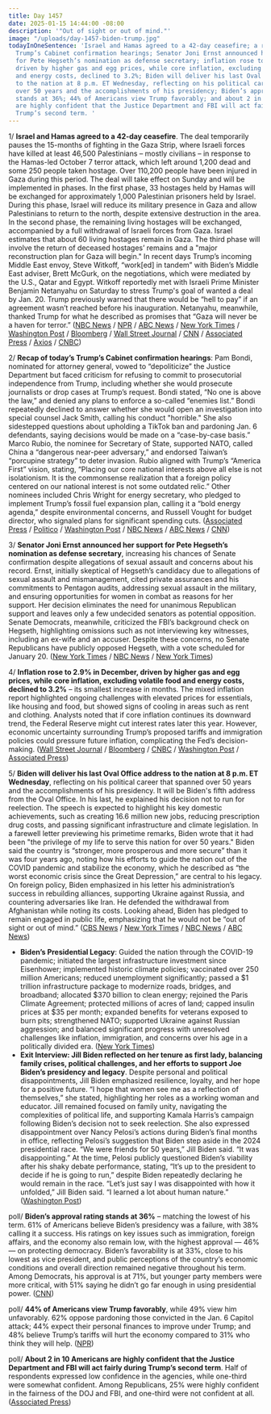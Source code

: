 ```yaml
---
title: Day 1457
date: 2025-01-15 14:44:00 -08:00
description: '"Out of sight or out of mind."'
image: "/uploads/day-1457-biden-trump.jpg"
todayInOneSentence: 'Israel and Hamas agreed to a 42-day ceasefire; a recap of today’s
  Trump’s Cabinet confirmation hearings; Senator Joni Ernst announced her support
  for Pete Hegseth’s nomination as defense secretary; inflation rose to 2.9% in December,
  driven by higher gas and egg prices, while core inflation, excluding volatile food
  and energy costs, declined to 3.2%; Biden will deliver his last Oval Office address
  to the nation at 8 p.m. ET Wednesday, reflecting on his political career that spanned
  over 50 years and the accomplishments of his presidency; Biden’s approval rating
  stands at 36%; 44% of Americans view Trump favorably; and about 2 in 10 Americans
  are highly confident that the Justice Department and FBI will act fairly during
  Trump’s second term. '
---
```


1/ **Israel and Hamas agreed to a 42-day ceasefire**. The deal temporarily pauses the 15-months of fighting in the Gaza Strip, where Israeli forces have killed at least 46,500 Palestinians – mostly civilians – in response to the Hamas-led October 7 terror attack, which left around 1,200 dead and some 250 people taken hostage. Over 110,200 people have been injured in Gaza during this period. The deal will take effect on Sunday and will be implemented in phases. In the first phase, 33 hostages held by Hamas will be exchanged for approximately 1,000 Palestinian prisoners held by Israel. During this phase, Israel will reduce its military presence in Gaza and allow Palestinians to return to the north, despite extensive destruction in the area. In the second phase, the remaining living hostages will be exchanged, accompanied by a full withdrawal of Israeli forces from Gaza. Israel estimates that about 60 living hostages remain in Gaza. The third phase will involve the return of deceased hostages’ remains and a "major reconstruction plan for Gaza will begin." In recent days Trump’s incoming Middle East envoy, Steve Witkoff, “work[ed] in tandem” with Biden’s Middle East adviser, Brett McGurk, on the negotiations, which were mediated by the U.S., Qatar and Egypt. Witkoff reportedly met with Israeli Prime Minister Benjamin Netanyahu on Saturday to stress Trump's goal of wanted a deal by Jan. 20. Trump previously warned that there would be “hell to pay” if an agreement wasn’t reached before his inauguration. Netanyahu, meanwhile, thanked Trump for what he described as promises that “Gaza will never be a haven for terror.” ([NBC News](https://www.nbcnews.com/news/world/ceasefire-israel-hamas-gaza-palestinians-rcna160847) / [NPR](https://www.npr.org/2025/01/15/g-s1-42883/ceasefire-israel-hamas-gaza-hostage-release) / [ABC News](https://abcnews.go.com/International/ceasefire-deal-reached-israel-hamas/story?id=106870619) / [New York Times](https://www.nytimes.com/live/2025/01/15/world/israel-hamas-cease-fire-deal-gaza) / [Washington Post](https://www.washingtonpost.com/world/2025/01/15/israel-war-gaza-ceasefire-hostages-news-hamas/) / [Bloomberg](https://www.bloomberg.com/news/articles/2025-01-15/israel-hamas-agree-gaza-ceasefire-deal-in-wind-down-of-war) / [Wall Street Journal](https://www.wsj.com/world/middle-east/israel-hamas-ceasefire-deal-gaza-hostage-release-cdf9ba32) / [CNN](https://www.cnn.com/world/live-news/israel-hamas-gaza-ceasefire-hostages-01-15-24) / [Associated Press](https://apnews.com/live/israel-hamas-ceasefire-updates) / [Axios](https://www.axios.com/2025/01/15/gaza-hostage-ceasefire-deal-israel-hamas) / [CNBC](https://www.cnbc.com/2025/01/15/israel-hamas-ceasefire-hostage-deal-agreed-to-in-principle.html)) 

2/ **Recap of today’s Trump’s Cabinet confirmation hearings**: Pam Bondi, nominated for attorney general, vowed to “depoliticize” the Justice Department but faced criticism for refusing to commit to prosecutorial independence from Trump, including whether she would prosecute journalists or drop cases at Trump’s request. Bondi stated, “No one is above the law,” and denied any plans to enforce a so-called “enemies list.” Bondi repeatedly declined to answer whether she would open an investigation into special counsel Jack Smith, calling his conduct "horrible." She also sidestepped questions about upholding a TikTok ban and pardoning Jan. 6 defendants, saying decisions would be made on a “case-by-case basis.” Marco Rubio, the nominee for Secretary of State, supported NATO, called China a “dangerous near-peer adversary,” and endorsed Taiwan’s “porcupine strategy” to deter invasion. Rubio aligned with Trump’s “America First” vision, stating, “Placing our core national interests above all else is not isolationism. It is the commonsense realization that a foreign policy centered on our national interest is not some outdated relic.” Other nominees included Chris Wright for energy secretary, who pledged to implement Trump’s fossil fuel expansion plan, calling it a “bold energy agenda,” despite environmental concerns, and Russell Vought for budget director, who signaled plans for significant spending cuts. ([Associated Press](https://apnews.com/live/senate-hearings-trump-cabinet-nominees-day-2) / [Politico](https://www.politico.com/live-updates/2025/01/15/congress) / [Washington Post](https://www.washingtonpost.com/politics/2025/01/15/senate-confirmation-hearings-marco-rubio-pam-bondi/) / [NBC News](https://www.nbcnews.com/politics/congress/live-blog/-trump-transition-senate-confirmation-hearings-live-updates-rcna186868) / [ABC News](https://abcnews.go.com/Politics/live-updates/bondi-hearing-live-updates-trumps-attorney-general-pick/?id=117680179) / [CNN](https://www.cnn.com/politics/live-news/trump-cabinet-confirmation-hearings-01-15-25/index.html))

3/ **Senator Joni Ernst announced her support for Pete Hegseth’s nomination as defense secretary**, increasing his chances of Senate confirmation despite allegations of sexual assault and concerns about his record. Ernst, initially skeptical of Hegseth’s candidacy due to allegations of sexual assault and mismanagement, cited private assurances and his commitments to Pentagon audits, addressing sexual assault in the military, and ensuring opportunities for women in combat as reasons for her support. Her decision eliminates the need for unanimous Republican support and leaves only a few undecided senators as potential opposition. Senate Democrats, meanwhile, criticized the FBI’s background check on Hegseth, highlighting omissions such as not interviewing key witnesses, including an ex-wife and an accuser. Despite these concerns, no Senate Republicans have publicly opposed Hegseth, with a vote scheduled for January 20. ([New York Times](https://www.nytimes.com/2025/01/14/us/politics/joni-ernst-pete-hegseth-confirmation.html) / [NBC News](https://www.nbcnews.com/politics/congress/joni-ernst-says-will-support-pete-hegseths-nomination-defense-secretar-rcna187717) / [New York Times](https://www.nytimes.com/2025/01/14/us/fbi-pete-hegseth-background-check.html))

4/ **Inflation rose to 2.9% in December, driven by higher gas and egg prices, while core inflation, excluding volatile food and energy costs, declined to 3.2%** – its smallest increase in months. The mixed inflation report highlighted ongoing challenges with elevated prices for essentials, like housing and food, but showed signs of cooling in areas such as rent and clothing. Analysts noted that if core inflation continues its downward trend, the Federal Reserve might cut interest rates later this year. However, economic uncertainty surrounding Trump’s proposed tariffs and immigration policies could pressure future inflation, complicating the Fed’s decision-making. ([Wall Street Journal](https://www.wsj.com/economy/central-banking/cpi-report-inflation-december-interest-rate-0347479e) / [Bloomberg](https://www.bloomberg.com/news/articles/2025-01-15/us-core-cpi-eases-to-0-2-after-months-of-firm-inflation) / [CNBC](https://www.cnbc.com/2025/01/15/cpi-inflation-december-2024-.html) / [Washington Post](https://www.washingtonpost.com/business/2025/01/15/december-cpi-data/) / [Associated Press](https://apnews.com/article/inflation-economy-jobs-federal-reserve-2d6a4d1c31b37fa2d060c466472a8ca1))

5/ **Biden will deliver his last Oval Office address to the nation at 8 p.m. ET Wednesday**, reflecting on his political career that spanned over 50 years and the accomplishments of his presidency. It will be Biden's fifth address from the Oval Office. In his last, he explained his decision not to run for reelection. The speech is expected to highlight his key domestic achievements, such as creating 16.6 million new jobs, reducing prescription drug costs, and passing significant infrastructure and climate legislation. In a farewell letter previewing his primetime remarks, Biden wrote that it had been "the privilege of my life to serve this nation for over 50 years." Biden said the country is “stronger, more prosperous and more secure” than it was four years ago, noting how his efforts to guide the nation out of the COVID pandemic and stabilize the economy, which he described as “the worst economic crisis since the Great Depression,” are central to his legacy. On foreign policy, Biden emphasized in his letter his administration’s success in rebuilding alliances, supporting Ukraine against Russia, and countering adversaries like Iran. He defended the withdrawal from Afghanistan while noting its costs. Looking ahead, Biden has pledged to remain engaged in public life, emphasizing that he would not be “out of sight or out of mind.” ([CBS News](https://www.cbsnews.com/news/biden-primetime-farewell-address/) / [New York Times](https://www.nytimes.com/2025/01/15/us/politics/biden-farewell-address.html) / [NBC News](https://www.nbcnews.com/politics/joe-biden/joe-biden-farewell-speech-oval-office-primetime-wednesday-rcna187725) / [ABC News](https://abcnews.go.com/Politics/biden-prime-time-bid-farewell-nation-trump-prepares/story?id=117675119))

* **Biden’s Presidential Legacy**: Guided the nation through the COVID-19 pandemic; initiated the largest infrastructure investment since Eisenhower; implemented historic climate policies; vaccinated over 250 million Americans; reduced unemployment significantly; passed a $1 trillion infrastructure package to modernize roads, bridges, and broadband; allocated $370 billion to clean energy; rejoined the Paris Climate Agreement; protected millions of acres of land; capped insulin prices at $35 per month; expanded benefits for veterans exposed to burn pits; strengthened NATO; supported Ukraine against Russian aggression; and balanced significant progress with unresolved challenges like inflation, immigration, and concerns over his age in a politically divided era. ([New York Times](https://www.nytimes.com/2025/01/15/us/politics/biden-presidential-legacy-trump.html))
* **Exit Interview: Jill Biden reflected on her tenure as first lady, balancing family crises, political challenges, and her efforts to support Joe Biden’s presidency and legacy**. Despite personal and political disappointments, Jill Biden emphasized resilience, loyalty, and her hope for a positive future. “I hope that women see me as a reflection of themselves,” she stated, highlighting her roles as a working woman and educator. Jill remained focused on family unity, navigating the complexities of political life, and supporting Kamala Harris’s campaign following Biden’s decision not to seek reelection. She also expressed disappointment over Nancy Pelosi’s actions during Biden’s final months in office, reflecting Pelosi’s suggestion that Biden step aside in the 2024 presidential race. “We were friends for 50 years,” Jill Biden said. “It was disappointing.” At the time, Pelosi publicly questioned Biden’s viability after his shaky debate performance, stating, “It’s up to the president to decide if he is going to run,” despite Biden repeatedly declaring he would remain in the race. “Let’s just say I was disappointed with how it unfolded,” Jill Biden said. “I learned a lot about human nature.” ([Washington Post](https://www.washingtonpost.com/style/power/2025/01/15/jill-biden-interview-first-lady/))

poll/ **Biden’s approval rating stands at 36%** – matching the lowest of his term. 61% of Americans believe Biden’s presidency was a failure, with 38% calling it a success. His ratings on key issues such as immigration, foreign affairs, and the economy also remain low, with the highest approval — 46% — on protecting democracy. Biden’s favorability is at 33%, close to his lowest as vice president, and public perceptions of the country’s economic conditions and overall direction remained negative throughout his term. Among Democrats, his approval is at 71%, but younger party members were more critical, with 51% saying he didn’t go far enough in using presidential power. ([CNN](https://www.cnn.com/2025/01/15/politics/cnn-poll-biden-presidency/index.html))

poll/ **44% of Americans view Trump favorably**, while 49% view him unfavorably. 62% oppose pardoning those convicted in the Jan. 6 Capitol attack; 44% expect their personal finances to improve under Trump; and 48% believe Trump’s tariffs will hurt the economy compared to 31% who think they will help. ([NPR](https://www.npr.org/2025/01/15/nx-s1-5259893/poll-trump-immigration-economy-favorability))

poll/ **About 2 in 10 Americans are highly confident that the Justice Department and FBI will act fairly during Trump’s second term**. Half of respondents expressed low confidence in the agencies, while one-third were somewhat confident. Among Republicans, 25% were highly confident in the fairness of the DOJ and FBI, and one-third were not confident at all. ([Associated Press](https://apnews.com/article/trump-cabinet-hegseth-patel-bondi-gabbard-kennedy-0f6856a163b1e8eab517e80df28580a8))

